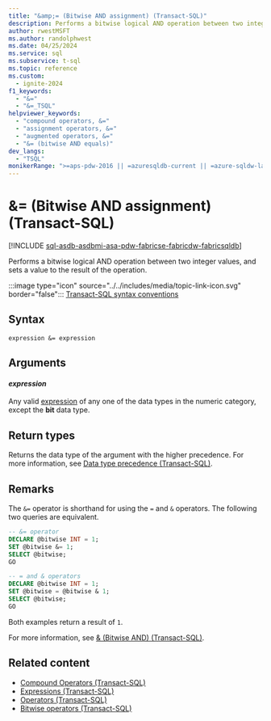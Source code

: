 ```yaml
---
title: "&amp;= (Bitwise AND assignment) (Transact-SQL)"
description: Performs a bitwise logical AND operation between two integer values, and sets a value to the result of the operation.
author: rwestMSFT
ms.author: randolphwest
ms.date: 04/25/2024
ms.service: sql
ms.subservice: t-sql
ms.topic: reference
ms.custom:
  - ignite-2024
f1_keywords:
  - "&="
  - "&=_TSQL"
helpviewer_keywords:
  - "compound operators, &="
  - "assignment operators, &="
  - "augmented operators, &="
  - "&= (bitwise AND equals)"
dev_langs:
  - "TSQL"
monikerRange: ">=aps-pdw-2016 || =azuresqldb-current || =azure-sqldw-latest || >=sql-server-2016 || >=sql-server-linux-2017 || =azuresqldb-mi-current || =fabric"
---
```


# &amp;= (Bitwise AND assignment) (Transact-SQL)

[!INCLUDE [sql-asdb-asdbmi-asa-pdw-fabricse-fabricdw-fabricsqldb](../../includes/applies-to-version/sql-asdb-asdbmi-asa-pdw-fabricse-fabricdw-fabricsqldb.md)]

Performs a bitwise logical AND operation between two integer values, and sets a value to the result of the operation.

:::image type="icon" source="../../includes/media/topic-link-icon.svg" border="false"::: [Transact-SQL syntax conventions](../../t-sql/language-elements/transact-sql-syntax-conventions-transact-sql.md)

## Syntax

```syntaxsql
expression &= expression
```

## Arguments

#### *expression*

Any valid [expression](expressions-transact-sql.md) of any one of the data types in the numeric category, except the **bit** data type.

## Return types

Returns the data type of the argument with the higher precedence. For more information, see [Data type precedence (Transact-SQL)](../data-types/data-type-precedence-transact-sql.md).

## Remarks

The `&=` operator is shorthand for using the `=` and `&` operators. The following two queries are equivalent.

```sql
-- &= operator
DECLARE @bitwise INT = 1;
SET @bitwise &= 1;
SELECT @bitwise;
GO

-- = and & operators
DECLARE @bitwise INT = 1;
SET @bitwise = @bitwise & 1;
SELECT @bitwise;
GO
```

Both examples return a result of `1`.

For more information, see [&amp; (Bitwise AND) (Transact-SQL)](bitwise-and-transact-sql.md).

## Related content

- [Compound Operators (Transact-SQL)](compound-operators-transact-sql.md)
- [Expressions (Transact-SQL)](expressions-transact-sql.md)
- [Operators (Transact-SQL)](operators-transact-sql.md)
- [Bitwise operators (Transact-SQL)](bitwise-operators-transact-sql.md)

